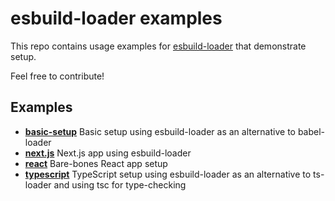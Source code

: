 # esbuild-loader examples
This repo contains usage examples for [esbuild-loader](https://github.com/privatenumber/esbuild-loader) that demonstrate setup.

Feel free to contribute!

## Examples
<!-- examples:start -->
- [**basic-setup**](./examples/basic-setup) Basic setup using esbuild-loader as an alternative to babel-loader
- [**next.js**](./examples/next.js) Next.js app using esbuild-loader
- [**react**](./examples/react) Bare-bones React app setup
- [**typescript**](./examples/typescript) TypeScript setup using esbuild-loader as an alternative to ts-loader and using tsc for type-checking
<!-- examples:end -->
